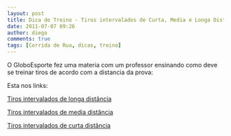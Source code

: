 ```yaml
---
layout: post
title: Dica de Treino - Tiros intervalados de Curta, Media e Longa Distancia
date: 2011-07-07 09:26
author: diego
comments: true
tags: [Corrida de Rua, dicas, treino]
---
```

O GloboEsporte fez uma materia com um professor ensinando como deve se treinar tiros de acordo com a distancia da prova:

Esta nos links: 

<!--more-->

<a href="http://globoesporte.globo.com/atletismo/corrida-de-rua/noticia/2011/07/tiros-intervalados-de-longa-distancia.html" target="_blank">Tiros intervalados de longa distância</a>

<a href="http://globoesporte.globo.com/atletismo/corrida-de-rua/noticia/2011/06/tiros-intervalados-de-media-distancia.html" target="_blank">Tiros intervalados de media distância</a>

<a href="http://globoesporte.globo.com/atletismo/corrida-de-rua/noticia/2011/06/treinos-intervalados-de-curta-distancia.html" target="_blank">Tiros intervalados de curta distância</a>

